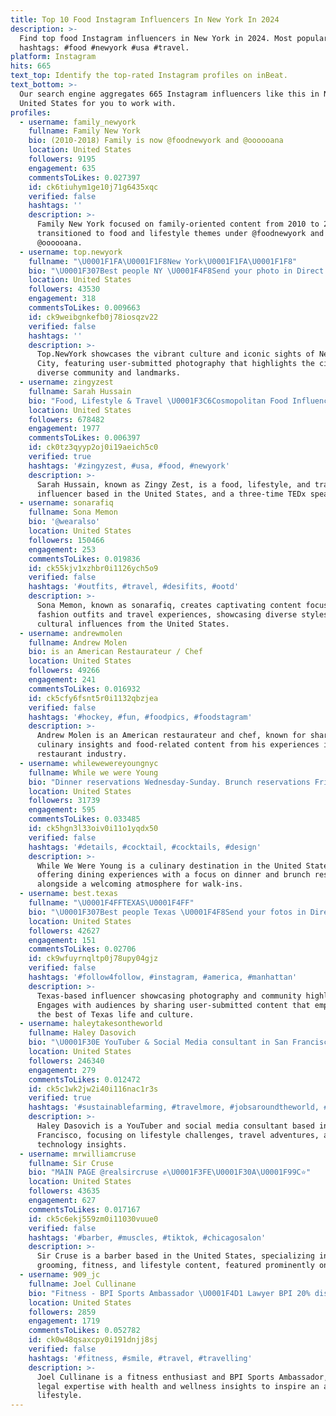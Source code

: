```yaml
---
title: Top 10 Food Instagram Influencers In New York In 2024
description: >-
  Find top food Instagram influencers in New York in 2024. Most popular
  hashtags: #food #newyork #usa #travel.
platform: Instagram
hits: 665
text_top: Identify the top-rated Instagram profiles on inBeat.
text_bottom: >-
  Our search engine aggregates 665 Instagram influencers like this in New York,
  United States for you to work with.
profiles:
  - username: family_newyork
    fullname: Family New York
    bio: (2010-2018) Family is now @foodnewyork and @oooooana
    location: United States
    followers: 9195
    engagement: 635
    commentsToLikes: 0.027397
    id: ck6tiuhym1ge10j71g6435xqc
    verified: false
    hashtags: ''
    description: >-
      Family New York focused on family-oriented content from 2010 to 2018, now
      transitioned to food and lifestyle themes under @foodnewyork and
      @oooooana.
  - username: top.newyork
    fullname: "\U0001F1FA\U0001F1F8New York\U0001F1FA\U0001F1F8"
    bio: "\U0001F307Best people NY \U0001F4F8Send your photo in Direct \U0001F4CCMark us on your foto\U0001F3DE #topnewyork"
    location: United States
    followers: 43530
    engagement: 318
    commentsToLikes: 0.009663
    id: ck9weibgnkefb0j78iosqzv22
    verified: false
    hashtags: ''
    description: >-
      Top.NewYork showcases the vibrant culture and iconic sights of New York
      City, featuring user-submitted photography that highlights the city's
      diverse community and landmarks.
  - username: zingyzest
    fullname: Sarah Hussain
    bio: "Food, Lifestyle & Travel \U0001F3C6Cosmopolitan Food Influencer ‘24 3 Time- TedXSpeaker Enquiry-zingyzestblogs@gmail.com @sauravnagar_ #ZingyZest YouTuber \U0001F447\U0001F3FB"
    location: United States
    followers: 678482
    engagement: 1977
    commentsToLikes: 0.006397
    id: ck0tz3qyyp2oj0i19aeich5c0
    verified: true
    hashtags: '#zingyzest, #usa, #food, #newyork'
    description: >-
      Sarah Hussain, known as Zingy Zest, is a food, lifestyle, and travel
      influencer based in the United States, and a three-time TEDx speaker.
  - username: sonarafiq
    fullname: Sona Memon
    bio: '@wearalso'
    location: United States
    followers: 150466
    engagement: 253
    commentsToLikes: 0.019836
    id: ck55kjv1xzhbr0i1126ych5o9
    verified: false
    hashtags: '#outfits, #travel, #desifits, #ootd'
    description: >-
      Sona Memon, known as sonarafiq, creates captivating content focused on
      fashion outfits and travel experiences, showcasing diverse styles and
      cultural influences from the United States.
  - username: andrewmolen
    fullname: Andrew Molen
    bio: is an American Restaurateur / Chef
    location: United States
    followers: 49266
    engagement: 241
    commentsToLikes: 0.016932
    id: ck5cfy6fsnt5r0i1132qbzjea
    verified: false
    hashtags: '#hockey, #fun, #foodpics, #foodstagram'
    description: >-
      Andrew Molen is an American restaurateur and chef, known for sharing
      culinary insights and food-related content from his experiences in the
      restaurant industry.
  - username: whilewewereyoungnyc
    fullname: While we were Young
    bio: "Dinner reservations Wednesday-Sunday. Brunch reservations Friday-Sunday. Walk-ins still welcome \U0001F338 “\U0001D41B\U0001D42E\U0001D42B\U0001D427 \U0001D41F\U0001D428\U0001D42B \U0001D430\U0001D421\U0001D41A\U0001D42D \U0001D432\U0001D428\U0001D42E \U0001D425\U0001D428\U0001D42F\U0001D41E”"
    location: United States
    followers: 31739
    engagement: 595
    commentsToLikes: 0.033485
    id: ck5hgn3l33oiv0i11o1yqdx50
    verified: false
    hashtags: '#details, #cocktail, #cocktails, #design'
    description: >-
      While We Were Young is a culinary destination in the United States,
      offering dining experiences with a focus on dinner and brunch reservations
      alongside a welcoming atmosphere for walk-ins.
  - username: best.texas
    fullname: "\U0001F4FFTEXAS\U0001F4FF"
    bio: "\U0001F307Best people Texas \U0001F4F8Send your fotos in Direct \U0001F4CCMark us on your foto\U0001F3DE #besttexas"
    location: United States
    followers: 42627
    engagement: 151
    commentsToLikes: 0.02706
    id: ck9wfuyrnqltp0j78upy04gjz
    verified: false
    hashtags: '#follow4follow, #instagram, #america, #manhattan'
    description: >-
      Texas-based influencer showcasing photography and community highlights.
      Engages with audiences by sharing user-submitted content that emphasizes
      the best of Texas life and culture.
  - username: haleytakesontheworld
    fullname: Haley Dasovich
    bio: "\U0001F30E YouTuber & Social Media consultant in San Francisco \U0001F3A5 Lifestyle challenges, travel adventures & tech \U0001F4EC haleytakesontheworld@gmail.com ⬇️ My links!"
    location: United States
    followers: 246340
    engagement: 279
    commentsToLikes: 0.012472
    id: ck5c1wk2jw2i40i116nac1r3s
    verified: true
    hashtags: '#sustainablefarming, #travelmore, #jobsaroundtheworld, #portugal'
    description: >-
      Haley Dasovich is a YouTuber and social media consultant based in San
      Francisco, focusing on lifestyle challenges, travel adventures, and
      technology insights.
  - username: mrwilliamcruse
    fullname: Sir Cruse
    bio: "MAIN PAGE @realsircruse ✊\U0001F3FE\U0001F30A\U0001F99C⭐️"
    location: United States
    followers: 43635
    engagement: 627
    commentsToLikes: 0.017167
    id: ck5c6ekj559zm0i11030vuue0
    verified: false
    hashtags: '#barber, #muscles, #tiktok, #chicagosalon'
    description: >-
      Sir Cruse is a barber based in the United States, specializing in
      grooming, fitness, and lifestyle content, featured prominently on TikTok.
  - username: 909_jc
    fullname: Joel Cullinane
    bio: "Fitness - BPI Sports Ambassador \U0001F4D1 Lawyer BPI 20% discount code: JOELC \U0001F517 http://bit.ly/JoelBPI Your ATTITUDE determines your ALTITUDE!"
    location: United States
    followers: 2859
    engagement: 1719
    commentsToLikes: 0.052782
    id: ck0w48qsaxcpy0i191dnjj8sj
    verified: false
    hashtags: '#fitness, #smile, #travel, #travelling'
    description: >-
      Joel Cullinane is a fitness enthusiast and BPI Sports Ambassador, blending
      legal expertise with health and wellness insights to inspire an active
      lifestyle.
---
```


